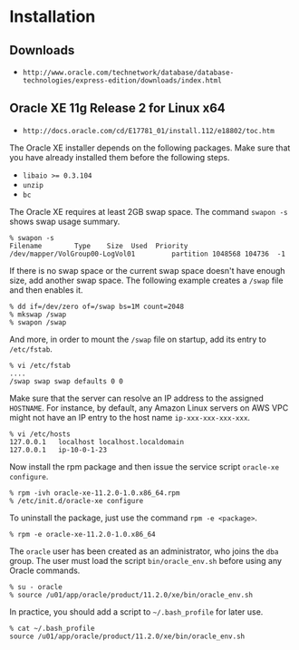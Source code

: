 # Installation

## Downloads

* `http://www.oracle.com/technetwork/database/database-technologies/express-edition/downloads/index.html`

## Oracle XE 11g Release 2 for Linux x64

* `http://docs.oracle.com/cd/E17781_01/install.112/e18802/toc.htm`

The Oracle XE installer depends on the following packages. Make sure that you have already installed them before the following steps.

* `libaio >= 0.3.104`
* `unzip`
* `bc`

The Oracle XE requires at least 2GB swap space. The command `swapon -s` shows swap usage summary.

    % swapon -s
    Filename        Type    Size  Used  Priority
    /dev/mapper/VolGroup00-LogVol01         partition 1048568 104736  -1

If there is no swap space or the current swap space doesn't have enough size, add another swap space. The following example creates a `/swap` file and then enables it.

    % dd if=/dev/zero of=/swap bs=1M count=2048
    % mkswap /swap
    % swapon /swap

And more, in order to mount the `/swap` file on startup, add its entry to `/etc/fstab`.

    % vi /etc/fstab
    ....
    /swap swap swap defaults 0 0

Make sure that the server can resolve an IP address to the assigned `HOSTNAME`. For instance, by default, any Amazon Linux servers on AWS VPC might not have an IP entry to the host name `ip-xxx-xxx-xxx-xxx`.

    % vi /etc/hosts
    127.0.0.1   localhost localhost.localdomain
    127.0.0.1   ip-10-0-1-23

Now install the rpm package and then issue the service script `oracle-xe configure`.

    % rpm -ivh oracle-xe-11.2.0-1.0.x86_64.rpm
    % /etc/init.d/oracle-xe configure

To uninstall the package, just use the command `rpm -e <package>`.

    % rpm -e oracle-xe-11.2.0-1.0.x86_64

The `oracle` user has been created as an administrator, who joins the `dba` group. The user must load the script `bin/oracle_env.sh`  before using any Oracle commands.

    % su - oracle
    % source /u01/app/oracle/product/11.2.0/xe/bin/oracle_env.sh

In practice, you should add a script to `~/.bash_profile` for later use.

    % cat ~/.bash_profile
    source /u01/app/oracle/product/11.2.0/xe/bin/oracle_env.sh
